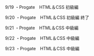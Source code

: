 9/19
・Progate　HTML＆CSS 初級編　

9/20
・Progate　HTML＆CSS 初級編 終了

9/21
・Progate　HTML＆CSS 中級編

9/22
・Progate　HTML＆CSS 中級編

9/23
・Progate　HTML＆CSS 中級編
